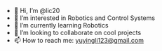 - 👋 Hi, I’m @lic20
- 👀 I’m interested in Robotics and Control Systems
- 🌱 I’m currently learning Robotics
- 💞️ I’m looking to collaborate on cool projects
- 📫 How to reach me: yuyingli123@gmail.com

<!---
lic20/lic20 is a ✨ special ✨ repository because its `README.md` (this file) appears on your GitHub profile.
You can click the Preview link to take a look at your changes.
--->
